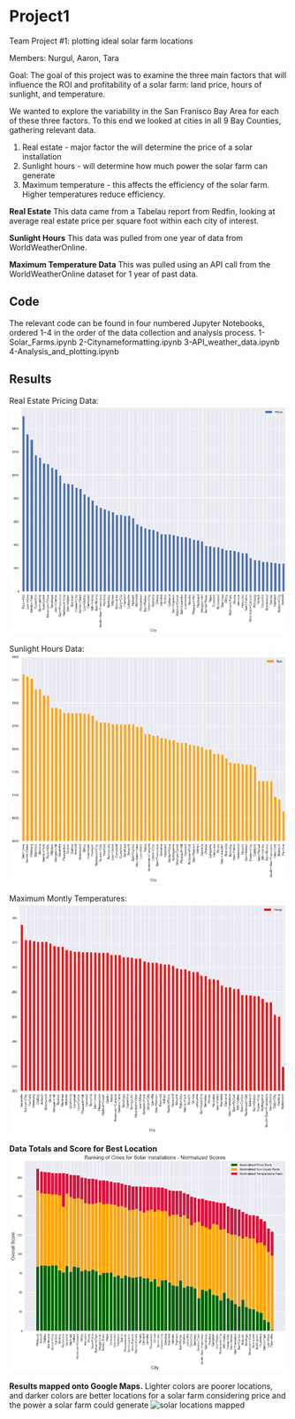 # Project1
Team Project #1: plotting ideal solar farm locations

Members: Nurgul, Aaron, Tara

Goal: The goal of this project was to examine the three main factors that will influence the ROI and profitability of a solar farm: land price, hours of sunlight, and temperature.

We wanted to explore the variability in the San Franisco Bay Area for each of these three factors. To this end we looked at cities in all 9 Bay Counties, gathering relevant data.

1. Real estate - major factor the will determine the price of a solar installation
2. Sunlight hours - will determine how much power the solar farm can generate
3. Maximum temperature - this affects the efficiency of the solar farm. Higher temperatures reduce efficiency.

**Real Estate**
This data came from a Tabelau report from Redfin, looking at average real estate price per square foot within each city of interest.

**Sunlight Hours**
This data was pulled from one year of data from WorldWeatherOnline.

**Maximum Temperature Data**
This was pulled using an API call from the WorldWeatherOnline dataset for 1 year of past data.

## Code
The relevant code can be found in four numbered Jupyter Notebooks, ordered 1-4 in the order of the data collection and analysis process.
1-Solar_Farms.ipynb
2-Citynameformatting.ipynb
3-API_weather_data.ipynb
4-Analysis_and_plotting.ipynb

## Results

Real Estate Pricing Data:
![Real Estate Pricing for 65 Bay County Cities](images/pricing.png)

Sunlight Hours Data:
![Sun Hours for 65 Bay County Cities](images/sun.png)

Maximum Montly Temperatures:
![Maximum monthly temps for 1 year from 65 Bay County cities](images/temp.png)

**Data Totals and Score for Best Location**
![Ideal location scores](images/normalized_plot.png)

**Results mapped onto Google Maps.**
Lighter colors are poorer locations, and darker colors are better locations for a solar farm considering price and the power a solar farm could generate
![solar locations mapped](images/locations_mapped.png)
